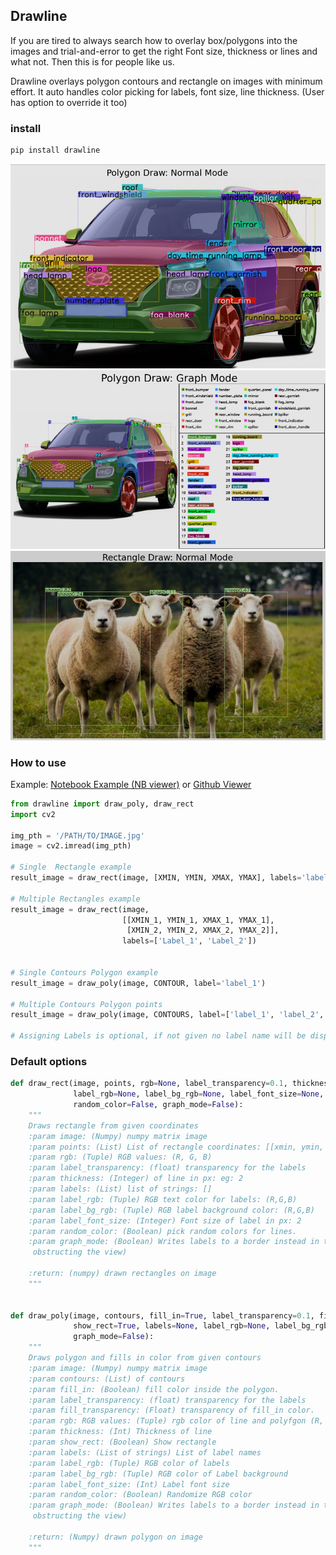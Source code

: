## Drawline

If you are tired to always search how to overlay box/polygons into the images and trial-and-error to get the right Font size, thickness or lines and what not.
Then this is for people like us. 

Drawline overlays polygon contours and rectangle on images with minimum effort.
It auto handles color picking for labels, font size, line thickness. (User has option to override it too) 

### install
```bash
pip install drawline
```


![Poly normal](https://github.com/bendangnuksung/drawline/raw/master/screenshots/poly_normal.png)
![Poly graph](https://github.com/bendangnuksung/drawline/raw/master/screenshots/poly_graph.png)
![Rect normal](https://github.com/bendangnuksung/drawline/raw/master/screenshots/rect_normal.png)


### How to use

Example: [Notebook Example (NB viewer)](https://nbviewer.org/github/bendangnuksung/drawline/blob/master/examples/example.ipynb) or [Github Viewer](https://github.com/bendangnuksung/drawline/blob/master/examples/example.ipynb) 


```python
from drawline import draw_poly, draw_rect
import cv2

img_pth = '/PATH/TO/IMAGE.jpg'
image = cv2.imread(img_pth)

# Single  Rectangle example
result_image = draw_rect(image, [XMIN, YMIN, XMAX, YMAX], labels='label_1')

# Multiple Rectangles example
result_image = draw_rect(image,
                         [[XMIN_1, YMIN_1, XMAX_1, YMAX_1],
                          [XMIN_2, YMIN_2, XMAX_2, YMAX_2]],
                         labels=['Label_1', 'Label_2'])


# Single Contours Polygon example 
result_image = draw_poly(image, CONTOUR, label='label_1')

# Multiple Contours Polygon points
result_image = draw_poly(image, CONTOURS, label=['label_1', 'label_2', ...])

# Assigning Labels is optional, if not given no label name will be displayed
```

### Default options

```python
def draw_rect(image, points, rgb=None, label_transparency=0.1, thickness=None, labels=None,
              label_rgb=None, label_bg_rgb=None, label_font_size=None,
              random_color=False, graph_mode=False):
    """
    Draws rectangle from given coordinates
    :param image: (Numpy) numpy matrix image
    :param points: (List) List of rectangle coordinates: [[xmin, ymin, xmax, ymax]]
    :param rgb: (Tuple) RGB values: (R, G, B)
    :param label_transparency: (float) transparency for the labels
    :param thickness: (Integer) of line in px: eg: 2
    :param labels: (List) list of strings: []
    :param label_rgb: (Tuple) RGB text color for labels: (R,G,B)
    :param label_bg_rgb: (Tuple) RGB label background color: (R,G,B)
    :param label_font_size: (Integer) Font size of label in px: 2
    :param random_color: (Boolean) pick random colors for lines.
    :param graph_mode: (Boolean) Writes labels to a border instead in the image itself (Good to use when to many boxes
     obstructing the view)

    :return: (numpy) drawn rectangles on image
    """
    
    
def draw_poly(image, contours, fill_in=True, label_transparency=0.1, fill_transparency=0.4, rgb=None, thickness=None,
              show_rect=True, labels=None, label_rgb=None, label_bg_rgb=None, label_font_size=None, random_color=False,
              graph_mode=False):
    """
    Draws polygon and fills in color from given contours
    :param image: (Numpy) numpy matrix image
    :param contours: (List) of contours
    :param fill_in: (Boolean) fill color inside the polygon.
    :param label_transparency: (float) transparency for the labels
    :param fill_transparency: (Float) transparency of fill_in color.
    :param rgb: RGB values: (Tuple) rgb color of line and polyfgon (R, G, B)
    :param thickness: (Int) Thickness of line
    :param show_rect: (Boolean) Show rectangle
    :param labels: (List of strings) List of label names
    :param label_rgb: (Tuple) RGB color of labels
    :param label_bg_rgb: (Tuple) RGB color of Label background
    :param label_font_size: (Int) Label font size
    :param random_color: (Boolean) Randomize RGB color
    :param graph_mode: (Boolean) Writes labels to a border instead in the image itself (Good to use when to many boxes
     obstructing the view)

    :return: (Numpy) drawn polygon on image
    """
```

